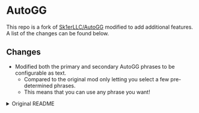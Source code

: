 # AutoGG

This repo is a fork of [Sk1erLLC/AutoGG](https://github.com/Sk1erLLC/AutoGG) modified to add additional features.  A list of the changes can be found below.

## Changes

- Modified both the primary and secondary AutoGG phrases to be configurable as text.
  - Compared to the original mod only letting you select a few pre-determined phrases.
  - This means that you can use any phrase you want!

<details>
<summary>Original README</summary>

# AutoGG
AutoGG is a Minecraft Forge mod developed by [Sk1er LLC](https://github.com/Sk1erLLC) that allows you to automatically say a selected phrase after a game has ended on supported servers.

## Support
Join [our support Discord](https://discord.gg/d4KFR9H) for support.

## Developing
**Requirements:**
- JDK (Java Development Kit) 8
  * [AdoptOpenJDK](https://adoptopenjdk.net/)
  * [Other OpenJDK distributions](https://en.wikipedia.org/wiki/OpenJDK#OpenJDK_builds)
  * [Oracle JDK (proprietary)](https://www.oracle.com/java/technologies/javase/javase-jdk8-downloads.html)

- A Java IDE, we recommend using [IntelliJ IDEA](https://jetbrains.com/idea/)

## Building
**Unix-based systems (GNU/Linux, OSX, etc):**
```bash
$ ./gradlew build
```

**Microsoft Windows:**
```batch
> gradlew.bat build
```

Artifacts will be placed under `build/libs` directory.

## License
AutoGG is licensed under **GNU GPLv3**, see: [LICENSE](LICENSE).

</details>